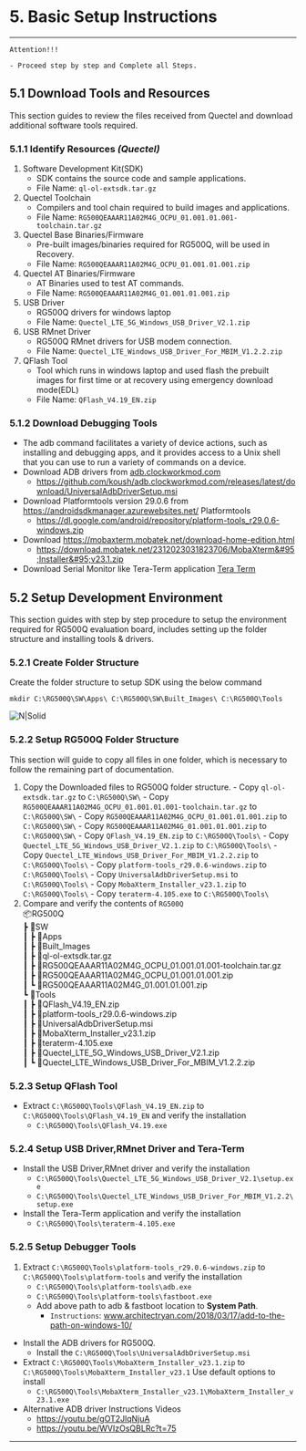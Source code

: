 # 5. Basic Setup Instructions

------------
`Attention!!!`
```warning
- Proceed step by step and Complete all Steps.
```

## 5.1 Download Tools and Resources
This section guides to review the files received from Quectel and download additional software tools required.

### 5.1.1 Identify Resources _(Quectel)_
   
   1. Software Development Kit(SDK)
      - SDK contains the source code and sample applications.
      - File Name: `ql-ol-extsdk.tar.gz`
   2. Quectel Toolchain
      - Compilers and tool chain required to build images and applications.
      - File Name: `RG500QEAAAR11A02M4G_OCPU_01.001.01.001-toolchain.tar.gz`
   3. Quectel Base Binaries/Firmware
      - Pre-built images/binaries required for RG500Q, will be used in Recovery.
      - File Name: `RG500QEAAAR11A02M4G_OCPU_01.001.01.001.zip`
   4. Quectel AT Binaries/Firmware
      - AT Binaries used to test AT commands.
      - File Name: `RG500QEAAAR11A02M4G_01.001.01.001.zip`
   5. USB Driver
      - RG500Q drivers for windows laptop
      - File Name: `Quectel_LTE_5G_Windows_USB_Driver_V2.1.zip`
   5. USB RMnet Driver
      - RG500Q RMnet drivers for USB modem connection.
      - File Name: `Quectel_LTE_Windows_USB_Driver_For_MBIM_V1.2.2.zip`
   6. QFlash Tool
      - Tool which runs in windows laptop and used flash the prebuilt images for first time or at recovery using emergency download mode(EDL)
      - File Name: `QFlash_V4.19_EN.zip`

### 5.1.2 Download Debugging Tools

  - The adb command facilitates a variety of device actions, such as installing and debugging apps, and it provides access to a Unix shell that you can use to run a variety of commands on a device.
  - Download ADB drivers from <a href="https://adb.clockworkmod.com/" target="_blank"> adb.clockworkmod.com </a>
    - <a href="https://github.com/koush/adb.clockworkmod.com/releases/latest/download/UniversalAdbDriverSetup.msi" target="_blank">https://github.com/koush/adb.clockworkmod.com/releases/latest/download/UniversalAdbDriverSetup.msi </a>
  - Download Platformtools version 29.0.6 from <a href="https://androidsdkmanager.azurewebsites.net/Platformtools" target="_blank"> https://androidsdkmanager.azurewebsites.net/   Platformtools </a>
    - <a href="https://dl.google.com/android/repository/platform-tools_r29.0.6-windows.zip" target="_blank">https://dl.google.com/android/repository/platform-tools_r29.0.6-windows.zip</a>
  - Download  <a href="https://mobaxterm.mobatek.net/download-home-edition.html" target="_blank">https://mobaxterm.mobatek.net/download-home-edition.html</a>
    - <a href="https://download.mobatek.net/2312023031823706/MobaXterm_Installer_v23.1.zip" target="_blank">https://download.mobatek.net/2312023031823706/MobaXterm&#95;Installer&#95;v23.1.zip</a>
  - Download Serial Monitor like Tera-Term application <a href="https://osdn.net/projects/ttssh2/downloads/72009/teraterm-4.105.exe/" target="_blank">Tera Term</a>

## 5.2 Setup Development Environment

This section guides with step by step procedure to setup the environment required for RG500Q evaluation board, includes setting up the folder structure and installing tools & drivers.

### 5.2.1 Create Folder Structure

Create the folder structure to setup SDK using the below command

 ```console
 mkdir C:\RG500Q\SW\Apps\ C:\RG500Q\SW\Built_Images\ C:\RG500Q\Tools
 ```

![N|Solid](../pics/RG500Q/rg500q-basic-instructions-folder-structure.jpg)

### 5.2.2 Setup RG500Q Folder Structure

This section will guide to copy all files in one folder, which is necessary to follow the remaining part of documentation.
   1. Copy the Downloaded files to RG500Q folder structure. 
    - Copy `ql-ol-extsdk.tar.gz` to `C:\RG500Q\SW\`
    - Copy `RG500QEAAAR11A02M4G_OCPU_01.001.01.001-toolchain.tar.gz` to `C:\RG500Q\SW\`
    - Copy `RG500QEAAAR11A02M4G_OCPU_01.001.01.001.zip` to `C:\RG500Q\SW\`
    - Copy `RG500QEAAAR11A02M4G_01.001.01.001.zip` to `C:\RG500Q\SW\`
    - Copy `QFlash_V4.19_EN.zip` to `C:\RG500Q\Tools\`
    - Copy `Quectel_LTE_5G_Windows_USB_Driver_V2.1.zip` to `C:\RG500Q\Tools\`
    - Copy `Quectel_LTE_Windows_USB_Driver_For_MBIM_V1.2.2.zip` to `C:\RG500Q\Tools\`
    - Copy `platform-tools_r29.0.6-windows.zip` to `C:\RG500Q\Tools\`
    - Copy `UniversalAdbDriverSetup.msi` to `C:\RG500Q\Tools\`
    - Copy `MobaXterm_Installer_v23.1.zip` to `C:\RG500Q\Tools\`
    - Copy `teraterm-4.105.exe` to `C:\RG500Q\Tools\`
   2. Compare and verify the contents of `RG500Q`<br>
    📦RG500Q<br>
    ┣ 📂SW<br>
    ┃ ┣ 📂Apps<br>
    ┃ ┣ 📂Built&#95;Images<br>
    ┃ ┣ 📜ql-ol-extsdk.tar.gz<br>
    ┃ ┣ 📜RG500QEAAAR11A02M4G&#95;OCPU&#95;01.001.01.001-toolchain.tar.gz<br>
    ┃ ┣ 📜RG500QEAAAR11A02M4G&#95;OCPU&#95;01.001.01.001.zip<br>
    ┃ ┗ 📜RG500QEAAAR11A02M4G&#95;01.001.01.001.zip<br>
    ┗ 📂Tools<br>
    ┃ ┣ 📜QFlash&#95;V4.19&#95;EN.zip<br>
    ┃ ┣ 📜platform-tools&#95;r29.0.6-windows.zip<br>
    ┃ ┣ 📜UniversalAdbDriverSetup.msi<br>
    ┃ ┣ 📜MobaXterm&#95;Installer&#95;v23.1.zip<br>
    ┃ ┣ 📜teraterm-4.105.exe<br>
    ┃ ┣ 📜Quectel&#95;LTE&#95;5G&#95;Windows&#95;USB&#95;Driver&#95;V2.1.zip<br>
    ┃ ┗ 📜Quectel&#95;LTE&#95;Windows&#95;USB&#95;Driver&#95;For&#95;MBIM&#95;V1.2.2.zip<br>

### 5.2.3 Setup QFlash Tool

- Extract `C:\RG500Q\Tools\QFlash_V4.19_EN.zip` to `C:\RG500Q\Tools\QFlash_V4.19_EN` and verify the installation
    - `C:\RG500Q\Tools\QFlash_V4.19.exe`

### 5.2.4 Setup USB Driver,RMnet Driver and Tera-Term

- Install the USB Driver,RMnet driver and verify the installation
    - `C:\RG500Q\Tools\Quectel_LTE_5G_Windows_USB_Driver_V2.1\setup.exe `
    - `C:\RG500Q\Tools\Quectel_LTE_Windows_USB_Driver_For_MBIM_V1.2.2\setup.exe `
- Install the Tera-Term application and verify the installation
    - `C:\RG500Q\Tools\teraterm-4.105.exe `

### 5.2.5 Setup Debugger Tools

1. Extract `C:\RG500Q\Tools\platform-tools_r29.0.6-windows.zip` to `C:\RG500Q\Tools\platform-tools` and verify the installation
    - `C:\RG500Q\Tools\platform-tools\adb.exe`
    - `C:\RG500Q\Tools\platform-tools\fastboot.exe`
    - Add above path to adb & fastboot location to __System Path__.
        - `Instructions`: <a href="https://www.architectryan.com/2018/03/17/add-to-the-path-on-windows-10/" target="_blank">www.architectryan.com/2018/03/17/add-to-the-path-on-windows-10/</a>
- Install the ADB drivers for RG500Q.
    - Install the `C:\RG500Q\Tools\UniversalAdbDriverSetup.msi`
- Extract `C:\RG500Q\Tools\MobaXterm_Installer_v23.1.zip` to `C:\RG500Q\Tools\MobaXterm_Installer_v23.1` Use default options to install
    - `C:\RG500Q\Tools\MobaXterm_Installer_v23.1\MobaXterm_Installer_v23.1.exe`
- Alternative ADB driver Instructions Videos
    - <a href="https://youtu.be/gOT2JlqNjuA" target="_blank">https://youtu.be/gOT2JlqNjuA</a>
    - <a href="https://youtu.be/WVIzOsQBLRc?t=75" target="_blank">https://youtu.be/WVIzOsQBLRc?t=75</a>

------------